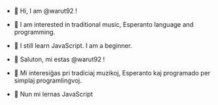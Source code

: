 
- 👋 Hi, I am @warut92 !
- 👀 I am interested in traditional music, Esperanto language and programming.
- 🌱 I still learn JavaScript. I am a beginner.

- 👋 Saluton, mi estas @warut92 !
- 👀 Mi interesiĝas pri tradiciaj muzikoj, Esperanto kaj programado per simplaj programlingvoj.
- 🌱 Nun mi lernas JavaScript

<!---
warut92/warut92 is a ✨ special ✨ repository because its `README.md` (this file) appears on your GitHub profile.
You can click the Preview link to take a look at your changes.
--->
